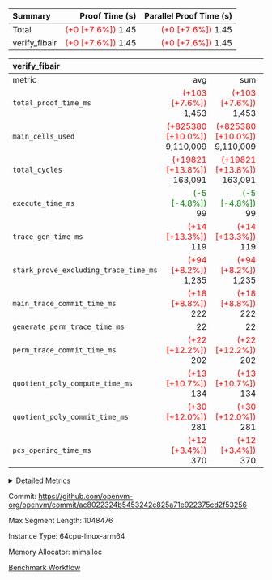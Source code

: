 | Summary | Proof Time (s) | Parallel Proof Time (s) |
|:---|---:|---:|
| Total | <span style='color: red'>(+0 [+7.6%])</span> 1.45 | <span style='color: red'>(+0 [+7.6%])</span> 1.45 |
| verify_fibair | <span style='color: red'>(+0 [+7.6%])</span> 1.45 | <span style='color: red'>(+0 [+7.6%])</span> 1.45 |


| verify_fibair |||||
|:---|---:|---:|---:|---:|
|metric|avg|sum|max|min|
| `total_proof_time_ms ` | <span style='color: red'>(+103 [+7.6%])</span> 1,453 | <span style='color: red'>(+103 [+7.6%])</span> 1,453 | <span style='color: red'>(+103 [+7.6%])</span> 1,453 | <span style='color: red'>(+103 [+7.6%])</span> 1,453 |
| `main_cells_used     ` | <span style='color: red'>(+825380 [+10.0%])</span> 9,110,009 | <span style='color: red'>(+825380 [+10.0%])</span> 9,110,009 | <span style='color: red'>(+825380 [+10.0%])</span> 9,110,009 | <span style='color: red'>(+825380 [+10.0%])</span> 9,110,009 |
| `total_cycles        ` | <span style='color: red'>(+19821 [+13.8%])</span> 163,091 | <span style='color: red'>(+19821 [+13.8%])</span> 163,091 | <span style='color: red'>(+19821 [+13.8%])</span> 163,091 | <span style='color: red'>(+19821 [+13.8%])</span> 163,091 |
| `execute_time_ms     ` | <span style='color: green'>(-5 [-4.8%])</span> 99 | <span style='color: green'>(-5 [-4.8%])</span> 99 | <span style='color: green'>(-5 [-4.8%])</span> 99 | <span style='color: green'>(-5 [-4.8%])</span> 99 |
| `trace_gen_time_ms   ` | <span style='color: red'>(+14 [+13.3%])</span> 119 | <span style='color: red'>(+14 [+13.3%])</span> 119 | <span style='color: red'>(+14 [+13.3%])</span> 119 | <span style='color: red'>(+14 [+13.3%])</span> 119 |
| `stark_prove_excluding_trace_time_ms` | <span style='color: red'>(+94 [+8.2%])</span> 1,235 | <span style='color: red'>(+94 [+8.2%])</span> 1,235 | <span style='color: red'>(+94 [+8.2%])</span> 1,235 | <span style='color: red'>(+94 [+8.2%])</span> 1,235 |
| `main_trace_commit_time_ms` | <span style='color: red'>(+18 [+8.8%])</span> 222 | <span style='color: red'>(+18 [+8.8%])</span> 222 | <span style='color: red'>(+18 [+8.8%])</span> 222 | <span style='color: red'>(+18 [+8.8%])</span> 222 |
| `generate_perm_trace_time_ms` |  22 |  22 |  22 |  22 |
| `perm_trace_commit_time_ms` | <span style='color: red'>(+22 [+12.2%])</span> 202 | <span style='color: red'>(+22 [+12.2%])</span> 202 | <span style='color: red'>(+22 [+12.2%])</span> 202 | <span style='color: red'>(+22 [+12.2%])</span> 202 |
| `quotient_poly_compute_time_ms` | <span style='color: red'>(+13 [+10.7%])</span> 134 | <span style='color: red'>(+13 [+10.7%])</span> 134 | <span style='color: red'>(+13 [+10.7%])</span> 134 | <span style='color: red'>(+13 [+10.7%])</span> 134 |
| `quotient_poly_commit_time_ms` | <span style='color: red'>(+30 [+12.0%])</span> 281 | <span style='color: red'>(+30 [+12.0%])</span> 281 | <span style='color: red'>(+30 [+12.0%])</span> 281 | <span style='color: red'>(+30 [+12.0%])</span> 281 |
| `pcs_opening_time_ms ` | <span style='color: red'>(+12 [+3.4%])</span> 370 | <span style='color: red'>(+12 [+3.4%])</span> 370 | <span style='color: red'>(+12 [+3.4%])</span> 370 | <span style='color: red'>(+12 [+3.4%])</span> 370 |



<details>
<summary>Detailed Metrics</summary>

|  | verify_program_compile_ms | total_cells | stark_prove_excluding_trace_time_ms | quotient_poly_compute_time_ms | quotient_poly_commit_time_ms | perm_trace_commit_time_ms | pcs_opening_time_ms | main_trace_commit_time_ms |
| --- | --- | --- | --- | --- | --- | --- | --- |
|  | 5 | 65,536 | 64 | 2 | 13 | 0 | 35 | 12 | 

| air_name | rows | quotient_deg | main_cols | interactions | constraints | cells |
| --- | --- | --- | --- | --- | --- | --- |
| AccessAdapterAir<2> |  | 4 |  | 5 | 11 |  | 
| AccessAdapterAir<4> |  | 4 |  | 5 | 11 |  | 
| AccessAdapterAir<8> |  | 4 |  | 5 | 11 |  | 
| FibonacciAir | 32,768 | 1 | 2 |  | 5 | 65,536 | 
| FriReducedOpeningAir |  | 4 |  | 39 | 60 |  | 
| NativePoseidon2Air<BabyBearParameters>, 1> |  | 4 |  | 136 | 530 |  | 
| PhantomAir |  | 4 |  | 3 | 4 |  | 
| ProgramAir |  | 1 |  | 1 | 4 |  | 
| VariableRangeCheckerAir |  | 1 |  | 1 | 4 |  | 
| VmAirWrapper<AluNativeAdapterAir, FieldArithmeticCoreAir> |  | 4 |  | 15 | 23 |  | 
| VmAirWrapper<BranchNativeAdapterAir, BranchEqualCoreAir<1> |  | 4 |  | 11 | 22 |  | 
| VmAirWrapper<JalNativeAdapterAir, JalCoreAir> |  | 4 |  | 7 | 6 |  | 
| VmAirWrapper<NativeAdapterAir<2, 0>, PublicValuesCoreAir> |  | 4 |  | 11 | 22 |  | 
| VmAirWrapper<NativeLoadStoreAdapterAir<1>, NativeLoadStoreCoreAir<1> |  | 4 |  | 15 | 16 |  | 
| VmAirWrapper<NativeLoadStoreAdapterAir<4>, NativeLoadStoreCoreAir<4> |  | 4 |  | 15 | 16 |  | 
| VmAirWrapper<NativeVectorizedAdapterAir<4>, FieldExtensionCoreAir> |  | 4 |  | 15 | 23 |  | 
| VmConnectorAir |  | 4 |  | 3 | 8 |  | 
| VolatileBoundaryAir |  | 4 |  | 4 | 16 |  | 

| group | trace_gen_time_ms | total_proof_time_ms | total_cycles | total_cells | stark_prove_excluding_trace_time_ms | quotient_poly_compute_time_ms | quotient_poly_commit_time_ms | perm_trace_commit_time_ms | pcs_opening_time_ms | main_trace_commit_time_ms | main_cells_used | generate_perm_trace_time_ms | execute_time_ms |
| --- | --- | --- | --- | --- | --- | --- | --- | --- | --- | --- | --- | --- | --- |
| verify_fibair | 119 | 1,453 | 163,091 | 25,418,392 | 1,235 | 134 | 281 | 202 | 370 | 222 | 9,110,009 | 22 | 99 | 

| group | air_name | rows | prep_cols | perm_cols | main_cols | cells |
| --- | --- | --- | --- | --- | --- | --- |
| verify_fibair | AccessAdapterAir<2> | 65,536 |  | 12 | 11 | 1,507,328 | 
| verify_fibair | AccessAdapterAir<4> | 32,768 |  | 12 | 13 | 819,200 | 
| verify_fibair | AccessAdapterAir<8> | 128 |  | 12 | 17 | 3,712 | 
| verify_fibair | FriReducedOpeningAir | 1,024 |  | 44 | 27 | 72,704 | 
| verify_fibair | NativePoseidon2Air<BabyBearParameters>, 1> | 16,384 |  | 160 | 399 | 9,158,656 | 
| verify_fibair | PhantomAir | 4,096 |  | 8 | 6 | 57,344 | 
| verify_fibair | ProgramAir | 8,192 |  | 8 | 10 | 147,456 | 
| verify_fibair | VariableRangeCheckerAir | 262,144 | 2 | 8 | 1 | 2,359,296 | 
| verify_fibair | VmAirWrapper<AluNativeAdapterAir, FieldArithmeticCoreAir> | 131,072 |  | 20 | 29 | 6,422,528 | 
| verify_fibair | VmAirWrapper<BranchNativeAdapterAir, BranchEqualCoreAir<1> | 32,768 |  | 16 | 23 | 1,277,952 | 
| verify_fibair | VmAirWrapper<JalNativeAdapterAir, JalCoreAir> | 4,096 |  | 12 | 9 | 86,016 | 
| verify_fibair | VmAirWrapper<NativeLoadStoreAdapterAir<1>, NativeLoadStoreCoreAir<1> | 32,768 |  | 24 | 22 | 1,507,328 | 
| verify_fibair | VmAirWrapper<NativeLoadStoreAdapterAir<4>, NativeLoadStoreCoreAir<4> | 16,384 |  | 24 | 31 | 901,120 | 
| verify_fibair | VmAirWrapper<NativeVectorizedAdapterAir<4>, FieldExtensionCoreAir> | 8,192 |  | 20 | 38 | 475,136 | 
| verify_fibair | VmConnectorAir | 2 | 1 | 8 | 4 | 24 | 
| verify_fibair | VolatileBoundaryAir | 32,768 |  | 8 | 11 | 622,592 | 

</details>


Commit: https://github.com/openvm-org/openvm/commit/ac8022324b5453242c825a71e922375cd2f53256

Max Segment Length: 1048476

Instance Type: 64cpu-linux-arm64

Memory Allocator: mimalloc

[Benchmark Workflow](https://github.com/openvm-org/openvm/actions/runs/13229763004)
